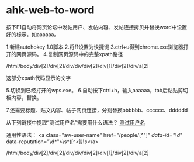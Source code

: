 # ahk-web-to-word
按下F1自动将网页论坛中发帖用户、发帖内容、发帖连接拷贝并替换word中设置好的标示，如aaaaaa。


1.新建autohokey 1.0脚本
2.将f1设置为快捷键
3.ctrl+u得到chrome.exe浏览器打开的网页源码。
4.复制网页源码中的完整xpath路径

/html/body/div[2]/div[2]/div/div/div[2]/div[1]/div[2]/div/a[2]

这部分xpath代码显示的文字


5.切换到已经打开的wps.exe。
6.自动按下ctrl+h，输入aaaaaa，tab后粘贴剪切板内容，替换。

7.还需要标题、贴文内容、帖子网页连接，分别替换bbbbbb、cccccc、dddddd


从下列链接中提取“测试用户名”需要用什么语法？
<a class="aw-user-name" href="/people/%E5%BE%B7%E6%89%8D%E5%85%BC%E5%A4%87%E4%B9%8B%E4%BA%BA" data-id="20297" data-reputation="18">
测试用户名 </a>

通用性语法：
<a class="aw-user-name" href="\/people\/[^"]*" data-id="\d*" data-reputation="\d*">\s*([^<]*)\s*<\/a>


/html/body/div[2]/div[2]/div/div/div[2]/div[1]/div[2]/div/a[2]